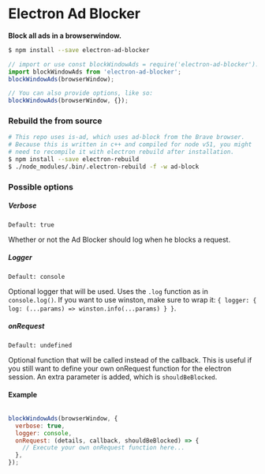 
# Electron Ad Blocker

**Block all ads in a browserwindow.**  

```sh
$ npm install --save electron-ad-blocker
```

```js
// import or use const blockWindowAds = require('electron-ad-blocker').default;
import blockWindowAds from 'electron-ad-blocker';
blockWindowAds(browserWindow);

// You can also provide options, like so:
blockWindowAds(browserWindow, {});
```

### Rebuild the from source

```sh
# This repo uses is-ad, which uses ad-block from the Brave browser.
# Because this is written in c++ and compiled for node v51, you might
# need to recompile it with electron rebuild after installation.
$ npm install --save electron-rebuild
$ ./node_modules/.bin/.electron-rebuild -f -w ad-block
```

### Possible options

##### Verbose

`Default: true`

Whether or not the Ad Blocker should log when he blocks a request.

##### Logger

``Default: console``

Optional logger that will be used. Uses the `.log` function as in `console.log()`. If you want to use
winston, make sure to wrap it: `{ logger: { log: (...params) => winston.info(...params) } }`.

##### onRequest

``Default: undefined``

Optional function that will be called instead of the callback. This is useful if you still want to
define your own onRequest function for the electron session. An extra parameter is added, which is
`shouldBeBlocked`.

#### Example

```js

blockWindowAds(browserWindow, {
  verbose: true,
  logger: console,
  onRequest: (details, callback, shouldBeBlocked) => {
    // Execute your own onRequest function here...
  },
});

```
